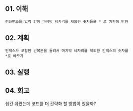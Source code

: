 ## 01. 이해
    전화번호를 입력 받아 마지막 네자리를 제외한 숫자들을 * 로 치환해 반환
       
## 02. 계획
    인덱스가 포함된 반복문을 돌려서 마지막 네자리를 제외한 인덱스의 숫자를
    *로 바꾸기
    
## 03. 실행

## 04. 회고
   쉽긴 쉬웠는데 코드를 더 간략화 할 방법이 있을까?